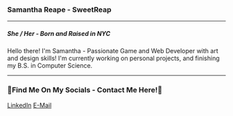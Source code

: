 ### Samantha Reape - SweetReap 
------
##### She / Her - Born and Raised in NYC
Hello there! I'm Samantha - Passionate Game and Web Developer with art and design skills! I'm currently working on personal projects, and finishing my B.S. in Computer Science.

------
### 💬Find Me On My Socials - Contact Me Here!💬
[LinkedIn](https://www.linkedin.com/in/sam-reape/)
[E-Mail](reape.sam@gmail.com) 

<!--
**SweetReap/SweetReap** is a ✨ _special_ ✨ repository because its `README.md` (this file) appears on your GitHub profile.

Here are some ideas to get you started:

- 🔭 I’m currently working on ...
- 🌱 I’m currently learning ...
- 👯 I’m looking to collaborate on ...
- 🤔 I’m looking for help with ...
- 💬 Ask me about ...
- 📫 How to reach me: ...
- 😄 Pronouns: ...
- ⚡ Fun fact: ...
-->
